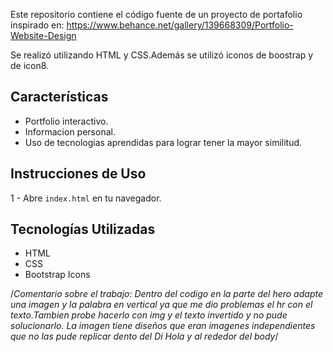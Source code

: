 
Este repositorio contiene el código fuente de un proyecto de portafolio inspirado en: https://www.behance.net/gallery/139668309/Portfolio-Website-Design


Se realizó utilizando HTML y CSS.Además se utilizó iconos de boostrap y de icon8.

## Características
- Portfolio interactivo.
- Informacion personal.
- Uso de tecnologias aprendidas para lograr tener la mayor similitud.


## Instrucciones de Uso
1 - Abre `index.html` en tu navegador.

## Tecnologías Utilizadas
- HTML
- CSS
- Bootstrap Icons

/*Comentario sobre el trabajo:
Dentro del codigo en la parte del hero adapte una imagen y la palabra en vertical ya que me dio problemas el hr con el texto.Tambien probe hacerlo con img y el texto invertido y no pude solucionarlo.
La imagen tiene diseños que eran imagenes independientes que no las pude replicar dento del Di Hola y al rededor del body*/
